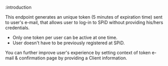 :introduction

This endpoint generates an unique token (5 minutes of expiration time) sent to user's e-mail, that allows user to log-in to SPiD without providing his/hers credentials.
 
* Only one token per user can be active at one time.
* User doesn't have to be previously registered at SPiD.

You can further improve user's experience by setting context of token e-mail & confirmation page by providing a Client information.
